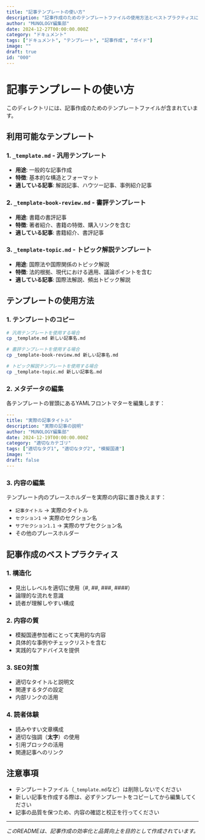 ```yaml
---
title: "記事テンプレートの使い方"
description: "記事作成のためのテンプレートファイルの使用方法とベストプラクティスについて解説します。"
author: "MUNOLOGY編集部"
date: 2024-12-27T00:00:00.000Z
category: "ドキュメント"
tags: ["ドキュメント", "テンプレート", "記事作成", "ガイド"]
image: ""
draft: true
id: "000"
---
```


# 記事テンプレートの使い方

このディレクトリには、記事作成のためのテンプレートファイルが含まれています。

## 利用可能なテンプレート

### 1. `_template.md` - 汎用テンプレート
- **用途**: 一般的な記事作成
- **特徴**: 基本的な構造とフォーマット
- **適している記事**: 解説記事、ハウツー記事、事例紹介記事

### 2. `_template-book-review.md` - 書評テンプレート
- **用途**: 書籍の書評記事
- **特徴**: 著者紹介、書籍の特徴、購入リンクを含む
- **適している記事**: 書籍紹介、書評記事

### 3. `_template-topic.md` - トピック解説テンプレート
- **用途**: 国際法や国際関係のトピック解説
- **特徴**: 法的根拠、現代における適用、議論ポイントを含む
- **適している記事**: 国際法解説、頻出トピック解説

## テンプレートの使用方法

### 1. テンプレートのコピー
```bash
# 汎用テンプレートを使用する場合
cp _template.md 新しい記事名.md

# 書評テンプレートを使用する場合
cp _template-book-review.md 新しい記事名.md

# トピック解説テンプレートを使用する場合
cp _template-topic.md 新しい記事名.md
```

### 2. メタデータの編集
各テンプレートの冒頭にあるYAMLフロントマターを編集します：

```yaml
---
title: "実際の記事タイトル"
description: "実際の記事の説明"
author: "MUNOLOGY編集部"
date: 2024-12-19T00:00:00.000Z
category: "適切なカテゴリ"
tags: ["適切なタグ1", "適切なタグ2", "模擬国連"]
image: ""
draft: false
---
```

### 3. 内容の編集
テンプレート内のプレースホルダーを実際の内容に置き換えます：

- `記事タイトル` → 実際のタイトル
- `セクション1` → 実際のセクション名
- `サブセクション1.1` → 実際のサブセクション名
- その他のプレースホルダー

## 記事作成のベストプラクティス

### 1. 構造化
- 見出しレベルを適切に使用（#, ##, ###, ####）
- 論理的な流れを意識
- 読者が理解しやすい構成

### 2. 内容の質
- 模擬国連参加者にとって実用的な内容
- 具体的な事例やチェックリストを含む
- 実践的なアドバイスを提供

### 3. SEO対策
- 適切なタイトルと説明文
- 関連するタグの設定
- 内部リンクの活用

### 4. 読者体験
- 読みやすい文章構成
- 適切な強調（**太字**）の使用
- 引用ブロックの活用
- 関連記事へのリンク

## 注意事項

- テンプレートファイル（`_template.md`など）は削除しないでください
- 新しい記事を作成する際は、必ずテンプレートをコピーしてから編集してください
- 記事の品質を保つため、内容の確認と校正を行ってください

---

*このREADMEは、記事作成の効率化と品質向上を目的として作成されています。* 